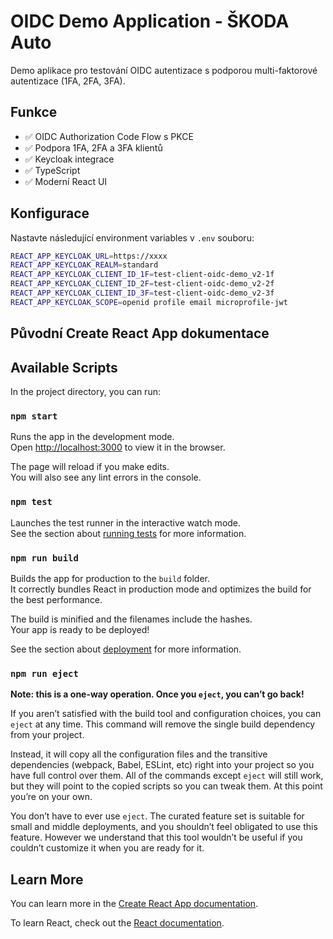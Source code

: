 # OIDC Demo Application - ŠKODA Auto

Demo aplikace pro testování OIDC autentizace s podporou multi-faktorové autentizace (1FA, 2FA, 3FA).

## Funkce

- ✅ OIDC Authorization Code Flow s PKCE
- ✅ Podpora 1FA, 2FA a 3FA klientů
- ✅ Keycloak integrace
- ✅ TypeScript
- ✅ Moderní React UI

## Konfigurace

Nastavte následující environment variables v `.env` souboru:

```bash
REACT_APP_KEYCLOAK_URL=https://xxxx
REACT_APP_KEYCLOAK_REALM=standard
REACT_APP_KEYCLOAK_CLIENT_ID_1F=test-client-oidc-demo_v2-1f
REACT_APP_KEYCLOAK_CLIENT_ID_2F=test-client-oidc-demo_v2-2f
REACT_APP_KEYCLOAK_CLIENT_ID_3F=test-client-oidc-demo_v2-3f
REACT_APP_KEYCLOAK_SCOPE=openid profile email microprofile-jwt
```

## Původní Create React App dokumentace

## Available Scripts

In the project directory, you can run:

### `npm start`

Runs the app in the development mode.\
Open [http://localhost:3000](http://localhost:3000) to view it in the browser.

The page will reload if you make edits.\
You will also see any lint errors in the console.

### `npm test`

Launches the test runner in the interactive watch mode.\
See the section about [running tests](https://facebook.github.io/create-react-app/docs/running-tests) for more information.

### `npm run build`

Builds the app for production to the `build` folder.\
It correctly bundles React in production mode and optimizes the build for the best performance.

The build is minified and the filenames include the hashes.\
Your app is ready to be deployed!

See the section about [deployment](https://facebook.github.io/create-react-app/docs/deployment) for more information.

### `npm run eject`

**Note: this is a one-way operation. Once you `eject`, you can’t go back!**

If you aren’t satisfied with the build tool and configuration choices, you can `eject` at any time. This command will remove the single build dependency from your project.

Instead, it will copy all the configuration files and the transitive dependencies (webpack, Babel, ESLint, etc) right into your project so you have full control over them. All of the commands except `eject` will still work, but they will point to the copied scripts so you can tweak them. At this point you’re on your own.

You don’t have to ever use `eject`. The curated feature set is suitable for small and middle deployments, and you shouldn’t feel obligated to use this feature. However we understand that this tool wouldn’t be useful if you couldn’t customize it when you are ready for it.

## Learn More

You can learn more in the [Create React App documentation](https://facebook.github.io/create-react-app/docs/getting-started).

To learn React, check out the [React documentation](https://reactjs.org/).
